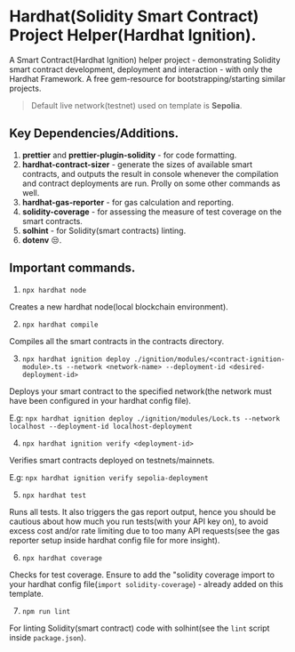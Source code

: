 # Hardhat(Solidity Smart Contract) Project Helper(Hardhat Ignition).

A Smart Contract(Hardhat Ignition) helper project - demonstrating Solidity smart contract development, deployment and interaction - with only the Hardhat Framework. A free gem-resource for bootstrapping/starting similar projects.

> Default live network(testnet) used on template is **Sepolia**.

## Key Dependencies/Additions.

1. **prettier** and **prettier-plugin-solidity** - for code formatting.
2. **hardhat-contract-sizer** - generate the sizes of available smart contracts, and outputs the result in console whenever the compilation and contract deployments are run. Prolly on some other commands as well.
3. **hardhat-gas-reporter** - for gas calculation and reporting.
4. **solidity-coverage** - for assessing the measure of test coverage on the smart contracts.
5. **solhint** - for Solidity(smart contracts) linting.
6. **dotenv** 😒.

## Important commands.

1. `npx hardhat node`

Creates a new hardhat node(local blockchain environment).

2. `npx hardhat compile`

Compiles all the smart contracts in the contracts directory.

3. `npx hardhat ignition deploy ./ignition/modules/<contract-ignition-module>.ts --network <network-name> --deployment-id <desired-deployment-id>`

Deploys your smart contract to the specified network(the network must have been configured in your hardhat config file).

E.g: `npx hardhat ignition deploy ./ignition/modules/Lock.ts --network localhost --deployment-id localhost-deployment`

4. `npx hardhat ignition verify <deployment-id>`

Verifies smart contracts deployed on testnets/mainnets.

E.g: `npx hardhat ignition verify sepolia-deployment`

5. `npx hardhat test`

Runs all tests. It also triggers the gas report output, hence you should be cautious about how much you run tests(with your API key on), to avoid excess cost and/or rate limiting due to too many API requests(see the gas reporter setup inside hardhat config file for more insight).

6. `npx hardhat coverage`

Checks for test coverage. Ensure to add the "solidity coverage import to your hardhat config file(`import solidity-coverage`) - already added on this template.

7. `npm run lint`

For linting Solidity(smart contract) code with solhint(see the `lint` script inside `package.json`).





